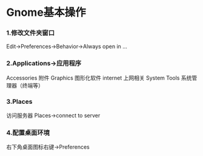 # Gnome基本操作
### 1.修改文件夹窗口
Edit->Preferences->Behavior->Always open in ...
### 2.Applications->应用程序
Accessories 附件 
Graphics 图形化软件
internet 上网相关
System Tools 系统管理器（终端等）
### 3.Places
访问服务器 Places->connect to server
### 4.配置桌面环境
右下角桌面图标右键->Preferences